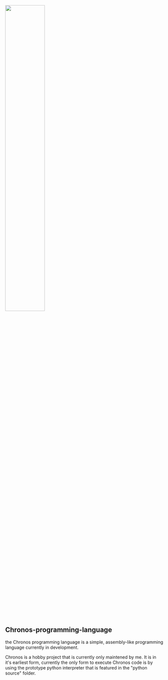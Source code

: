 <img src="https://github.com/user-attachments/assets/54024782-757e-41ec-a4eb-0ac330e94ccc" width="50%" height="50%"/>
<h2>Chronos-programming-language</h2>
<p>the Chronos programming language is a simple, assembly-like programming language currently in development.</p>
<p>Chronos is a hobby project that is currently only maintened by me. It is in it's earliest form, currently the only form to execute Chronos code is by using the prototype python interpreter that is featured in the "python source" folder.</p>

